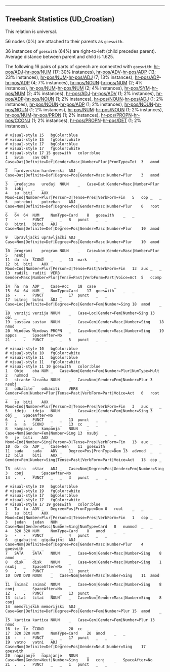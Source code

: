

--------------------------------------------------------------------------------

## Treebank Statistics (UD_Croatian)

This relation is universal.

56 nodes (0%) are attached to their parents as `goeswith`.

36 instances of `goeswith` (64%) are right-to-left (child precedes parent).
Average distance between parent and child is 1.625.

The following 16 pairs of parts of speech are connected with `goeswith`: [hr-pos/ADJ]()-[hr-pos/NUM]() (17; 30% instances), [hr-pos/ADV]()-[hr-pos/ADP]() (13; 23% instances), [hr-pos/NUM]()-[hr-pos/ADJ]() (7; 13% instances), [hr-pos/ADP]()-[hr-pos/ADP]() (4; 7% instances), [hr-pos/NOUN]()-[hr-pos/NUM]() (2; 4% instances), [hr-pos/NUM]()-[hr-pos/NUM]() (2; 4% instances), [hr-pos/SYM]()-[hr-pos/NUM]() (2; 4% instances), [hr-pos/ADJ]()-[hr-pos/ADV]() (1; 2% instances), [hr-pos/ADP]()-[hr-pos/NOUN]() (1; 2% instances), [hr-pos/NOUN]()-[hr-pos/ADJ]() (1; 2% instances), [hr-pos/NOUN]()-[hr-pos/ADP]() (1; 2% instances), [hr-pos/NOUN]()-[hr-pos/NOUN]() (1; 2% instances), [hr-pos/NUM]()-[hr-pos/NOUN]() (1; 2% instances), [hr-pos/NUM]()-[hr-pos/PRON]() (1; 2% instances), [hr-pos/PROPN]()-[hr-pos/CCONJ]() (1; 2% instances), [hr-pos/PROPN]()-[hr-pos/DET]() (1; 2% instances).


~~~ conllu
# visual-style 15	bgColor:blue
# visual-style 15	fgColor:white
# visual-style 17	bgColor:blue
# visual-style 17	fgColor:white
# visual-style 17 15 goeswith	color:blue
1	Svim	sav	DET	_	Case=Dat|Definite=Def|Gender=Masc|Number=Plur|PronType=Tot	3	amod	_	_
2	hardverskim	hardverski	ADJ	_	Case=Dat|Definite=Def|Degree=Pos|Gender=Masc|Number=Plur	3	amod	_	_
3	uređajima	uređaj	NOUN	_	Case=Dat|Gender=Masc|Number=Plur	5	iobj	_	_
4	su	biti	AUX	_	Mood=Ind|Number=Plur|Person=3|Tense=Pres|VerbForm=Fin	5	cop	_	_
5	potrebni	potreban	ADJ	_	Case=Nom|Definite=Def|Degree=Pos|Gender=Masc|Number=Plur	0	root	_	_
6	64	64	NUM	_	NumType=Card	8	goeswith	_	_
7	-	-	PUNCT	_	_	8	punct	_	_
8	bitni	bitni	ADJ	_	Case=Nom|Definite=Def|Degree=Pos|Gender=Masc|Number=Plur	10	amod	_	_
9	upravljački	upravljački	ADJ	_	Case=Nom|Definite=Def|Degree=Pos|Gender=Masc|Number=Plur	10	amod	_	_
10	programi	program	NOUN	_	Case=Nom|Gender=Masc|Number=Plur	5	nsubj	_	_
11	da	da	SCONJ	_	_	13	mark	_	_
12	bi	biti	AUX	_	Mood=Cnd|Number=Plur|Person=3|Tense=Past|VerbForm=Fin	13	aux	_	_
13	radili	raditi	VERB	_	Gender=Masc|Number=Plur|Tense=Past|VerbForm=Part|Voice=Act	5	ccomp	_	_
14	na	na	ADP	_	Case=Acc	18	case	_	_
15	64	64	NUM	_	NumType=Card	17	goeswith	_	_
16	-	-	PUNCT	_	_	17	punct	_	_
17	bitnoj	bitni	ADJ	_	Case=Loc|Definite=Def|Degree=Pos|Gender=Fem|Number=Sing	18	amod	_	_
18	verziji	verzija	NOUN	_	Case=Loc|Gender=Fem|Number=Sing	13	obl	_	_
19	sustava	sustav	NOUN	_	Case=Gen|Gender=Masc|Number=Sing	18	nmod	_	_
20	Windows	Windows	PROPN	_	Case=Nom|Gender=Masc|Number=Sing	19	appos	_	SpaceAfter=No
21	.	.	PUNCT	_	_	5	punct	_	_

~~~


~~~ conllu
# visual-style 10	bgColor:blue
# visual-style 10	fgColor:white
# visual-style 11	bgColor:blue
# visual-style 11	fgColor:white
# visual-style 11 10 goeswith	color:blue
1	Obje	oba	NUM	_	Case=Nom|Gender=Fem|Number=Plur|NumType=Mult	2	nummod	_	_
2	stranke	stranka	NOUN	_	Case=Nom|Gender=Fem|Number=Plur	3	nsubj	_	_
3	odbacile	odbaciti	VERB	_	Gender=Fem|Number=Plur|Tense=Past|VerbForm=Part|Voice=Act	0	root	_	_
4	su	biti	AUX	_	Mood=Ind|Number=Plur|Person=3|Tense=Pres|VerbForm=Fin	3	aux	_	_
5	ideju	ideja	NOUN	_	Case=Acc|Gender=Fem|Number=Sing	3	obj	_	SpaceAfter=No
6	,	,	PUNCT	_	_	13	punct	_	_
7	a	a	SCONJ	_	_	13	cc	_	_
8	kampanja	kampanja	NOUN	_	Case=Nom|Gender=Fem|Number=Sing	13	nsubj	_	_
9	je	biti	AUX	_	Mood=Ind|Number=Sing|Person=3|Tense=Pres|VerbForm=Fin	13	aux	_	_
10	do	do	ADP	_	Case=Gen	11	goeswith	_	_
11	sada	sada	ADV	_	Degree=Pos|PronType=Dem	13	advmod	_	_
12	bila	biti	AUX	_	Gender=Fem|Number=Sing|Tense=Past|VerbForm=Part|Voice=Act	13	cop	_	_
13	oštra	oštar	ADJ	_	Case=Nom|Degree=Pos|Gender=Fem|Number=Sing	3	conj	_	SpaceAfter=No
14	.	.	PUNCT	_	_	3	punct	_	_

~~~


~~~ conllu
# visual-style 19	bgColor:blue
# visual-style 19	fgColor:white
# visual-style 17	bgColor:blue
# visual-style 17	fgColor:white
# visual-style 17 19 goeswith	color:blue
1	Tu	tu	ADV	_	Degree=Pos|PronType=Dem	0	root	_	_
2	su	biti	AUX	_	Mood=Ind|Number=Plur|Person=3|Tense=Pres|VerbForm=Fin	1	cop	_	_
3	jedan	jedan	NUM	_	Case=Nom|Gender=Masc|Number=Sing|NumType=Card	8	nummod	_	_
4	320	320	NUM	_	NumType=Card	8	amod	_	_
5	-	-	PUNCT	_	_	4	punct	_	_
6	gigabajtni	gigabajtni	ADJ	_	Case=Nom|Definite=Def|Degree=Pos|Gender=Masc|Number=Plur	4	goeswith	_	_
7	SATA	SATA	NOUN	_	Case=Nom|Gender=Masc|Number=Sing	8	amod	_	_
8	disk	disk	NOUN	_	Case=Nom|Gender=Masc|Number=Sing	1	nsubj	_	SpaceAfter=No
9	,	,	PUNCT	_	_	11	punct	_	_
10	DVD	DVD	NOUN	_	Case=Nom|Gender=Masc|Number=Sing	11	amod	_	_
11	snimač	snimač	NOUN	_	Case=Nom|Gender=Masc|Number=Sing	8	conj	_	SpaceAfter=No
12	,	,	PUNCT	_	_	13	punct	_	_
13	čitač	čitač	NOUN	_	Case=Nom|Gender=Masc|Number=Sing	8	conj	_	_
14	memorijskih	memorijski	ADJ	_	Case=Gen|Definite=Def|Degree=Pos|Gender=Fem|Number=Plur	15	amod	_	_
15	kartica	kartica	NOUN	_	Case=Gen|Gender=Fem|Number=Plur	13	nmod	_	_
16	te	te	CCONJ	_	_	20	cc	_	_
17	320	320	NUM	_	NumType=Card	20	amod	_	_
18	-	-	PUNCT	_	_	17	punct	_	_
19	vatno	vatni	ADJ	_	Case=Nom|Definite=Def|Degree=Pos|Gender=Neut|Number=Sing	17	goeswith	_	_
20	napajanje	napajanje	NOUN	_	Case=Nom|Gender=Neut|Number=Sing	8	conj	_	SpaceAfter=No
21	.	.	PUNCT	_	_	1	punct	_	_

~~~


